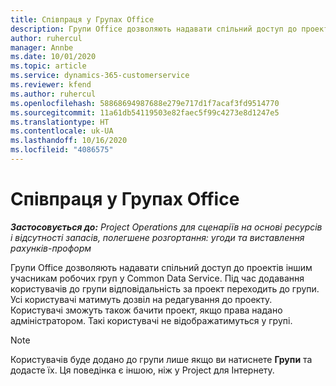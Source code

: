 ```yaml
---
title: Співпраця у Групах Office
description: Групи Office дозволяють надавати спільний доступ до проектів іншим учасникам робочих груп в межах Common Data Service.
author: ruhercul
manager: Annbe
ms.date: 10/01/2020
ms.topic: article
ms.service: dynamics-365-customerservice
ms.reviewer: kfend
ms.author: ruhercul
ms.openlocfilehash: 58868694987688e279e717d1f7acaf3fd9514770
ms.sourcegitcommit: 11a61db54119503e82faec5f99c4273e8d1247e5
ms.translationtype: HT
ms.contentlocale: uk-UA
ms.lasthandoff: 10/16/2020
ms.locfileid: "4086575"
---
```

# <a name="collaboration-with-office-groups"></a>Співпраця у Групах Office

_**Застосовується до:** Project Operations для сценаріїв на основі ресурсів і відсутності запасів, полегшене розгортання: угоди та виставлення рахунків-проформ_

Групи Office дозволяють надавати спільний доступ до проектів іншим учасникам робочих груп у Common Data Service. Під час додавання користувачів до групи відповідальність за проект переходить до групи. Усі користувачі матимуть дозвіл на редагування до проекту. Користувачі зможуть також бачити проект, якщо права надано адміністратором. Такі користувачі не відображатимуться у групі.

> [!NOTE] 
> Користувачів буде додано до групи лише якщо ви натиснете **Групи** та додасте їх. Ця поведінка є іншою, ніж у Project для Інтернету. 

